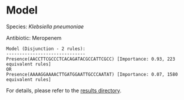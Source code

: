 
# Model

Species: *Klebsiella pneumoniae*

Antibiotic: Meropenem

```
Model (Disjunction - 2 rules):
------------------------------
Presence(AACCTTCGCCCTCACAGATACGCCATTCGCC) [Importance: 0.93, 223 equivalent rules]
OR
Presence(AAAAGGAAAACTTGATGGAATTGCCCAATAT) [Importance: 0.07, 1580 equivalent rules]

```

For details, please refer to the [results directory](../../../../../results/scm_b/klebsiella%20pneumoniae/meropenem/repeat_5/).

